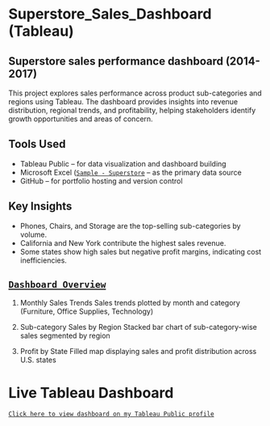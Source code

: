 # Superstore_Sales_Dashboard (Tableau)
## Superstore sales performance dashboard (2014-2017)
This project explores sales performance across product sub-categories and regions using Tableau. The dashboard provides insights into revenue distribution, regional trends, and profitability, helping stakeholders identify growth opportunities and areas of concern.

## Tools Used
- Tableau Public – for data visualization and dashboard building
- Microsoft Excel ([`Sample - Superstore`](https://github.com/pooja-9nov/superstore_sales_dashboard/blob/main/sample_-_superstore.xls) – as the primary data source
- GitHub – for portfolio hosting and version control

## Key Insights
- Phones, Chairs, and Storage are the top-selling sub-categories by volume.
- California and New York contribute the highest sales revenue.
- Some states show high sales but negative profit margins, indicating cost inefficiencies.

## [`Dashboard Overview`](https://github.com/pooja-9nov/superstore_sales_dashboard/blob/main/Dashboard%201.png)
1. Monthly Sales Trends
Sales trends plotted by month and category (Furniture, Office Supplies, Technology)

2. Sub-category Sales by Region
Stacked bar chart of sub-category-wise sales segmented by region

3. Profit by State
Filled map displaying sales and profit distribution across U.S. states

# Live Tableau Dashboard
[`Click here to view dashboard on my Tableau Public profile`](https://public.tableau.com/views/SuperstoreSalesDashboard_17527413903410/Dashboard1?:language=en-US&:sid=&:redirect=auth&:display_count=n&:origin=viz_share_link)

